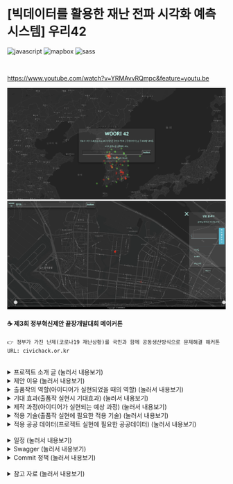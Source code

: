 # [빅데이터를 활용한 재난 전파 시각화 예측 시스템] 우리42
![javascript](https://img.shields.io/badge/Language-Javascript-Yellow?logo=javascript)
![mapbox](https://img.shields.io/badge/Map-Mapbox-blue?logo=Mapbox)
![sass](https://img.shields.io/badge/CSS-SCSS-pink?logo=sass)

<br>

https://www.youtube.com/watch?v=YRMAvvRQmpc&feature=youtu.be  

<img src="./img/WOORI42.png/">
<img src="./img/WOORI42_2.png/">

#### ☕ 제3회 정부혁신제안 끝장개발대회 메이커톤
```
👉 정부가 가진 난제(코로나19 재난상황)를 국민과 함께 공동생산방식으로 문제해결 해커톤
URL: civichack.or.kr
```

<br>

<details>
<summary>  프로젝트 소개 글 (눌러서 내용보기) </summary>
<div markdown="1">
<br>
저희 프로젝트는 코로나와 관련한 정부의 공공 데이터를 시각적으로 한 눈에 들여다보기 용이하도록 가공하였습니다.  국민들이 언제 어디서나 안심 병원, 선별진료소 등을 쉽게 찾아갈 수 있도록 도울 수 있으며, 정보를 조회하는 과정에서 확진 의심환자의 익명 데이터와 정부의 공공데이터를 함께 활용해 코로나 확진 의심 지역을 빠르게 예측할 수 있습니다.

코로나에 감염이 의심되는 환자가 저희 어플리케이션을 활용한다면 많은 정보를 기대할 수 있습니다.  첫째, 지난 수 일간의 동선을 손쉽게 지도에 입력하여, 정부에서 발표한 확진자와 동선이 겹치는 곳이 있는지 빠르게 확인할 수 있습니다. 둘째, 동선을 확인하는 과정을 기록해 데이터베이스에 익명으로 저장하여, 의심 환자가 급증하는 지역을 조기에 발견할 수 있습니다. 이를 통해 전염병의 확산을 예방하고, 피해 규모를 줄일 수 있습니다.

</div>
</details>

<details>
<summary>  제안 이유 (눌러서 내용보기) </summary>
<div markdown="1">
<br>

저희는 기존에 서비스되고 있는 코로나 관련 어플리케이션들을 분석한 결과, 다음과 같은 아쉬움이 존재한다는 것을 확인하였습니다. 

첫째, 다량의 정보를 대시보드 형태로 띄운 서비스의 경우, 사용자들의 정보 수용력이 떨어졌습니다. 아무리 많은 정보가 주어져도 정보를 빠르게 습득할 수 없다면, 이는 국가 전방위적 대응에 효율적으로 활용되기 어렵습니다.  공개 데이터들을 효과적으로 표현하는 것만으로도 신속한 대응을 기대할 수 있습니다. 더 나아가 가공된 데이터로 유의미한 경향성을 도출할 수 있다면, 국내의 부족한 대응 자원을 효율적으로 활용하는데 큰 도움이 될 것입니다.

둘째,  길 찾기와 지역 정보 전달에 최적화 된 국내 지도를 활용한 서비스의 경우, 정보를 효과적으로 전달하기 위한 시각화 도구가 부족했습니다. 저희는 이러한 문제점들을 해결하기 위해, 다양한 시각 효과를 개발자가 자유롭게 구현할 수 있는 오픈 소스 맵 'mapbox'를 활용하였습니다. 지도에 나타나는 데이터 또한 최상의 시각적 효과를 가지기위해 애니매이션으로 구현했습니다.

</div>
</details>

<details>
<summary>  출품작의 역할(아이디어가 실현되었을 때의 역할) (눌러서 내용보기) </summary>
<div markdown="1">
<br>
저희 어플리케이션의 사용을 통해 기대할 수 있는 역할은 다음과 같습니다.

첫째. 코로나 확진이 의심되는 환자에게 간단한 설문을 진행하고, 이를 활용해 상황에 적절한 대응 방안을 제시할 수 있습니다.
둘째. 최근 동선을 입력받고, 확진 환자의 동선과 일치하는지 혹은 유의해야 할 사건들이 주변에서 발생했는지를 알려줄 수 있습니다.  설문의 결과에 따라 가중치를 반영해 데이터베이스에 익명으로 저장합니다.
셋째. 정부 공식 발표 확진자의 동선과, 어플리케이션 사용자들의 이용 분석 결과를 합쳐 장소별 위험도를 평가히여 제공합니다. 
넷째. 사용자의 현재 위치에 따라 선별 진료소와 국민 안심 병원등의 위치를 정부 공개 데이터를 활용하여 제공합니다.

</div>
</details>

<details>
<summary>  기대 효과(출품작 실현시 기대효과) (눌러서 내용보기) </summary>
<div markdown="1">
<br>
저희 어플리케이션으로 축적된 데이터를 활용한다면

첫째. 설문 결과를 바탕으로 확진 확률이 높게 평가 된 사용자에게 효과적으로 대응 방안을 전달할 수 있습니다. 
둘째. 코로나 의심 환자들이 많은 것으로  평가되는 지역을 빠르게 파악하고 예방하여, 바이러스의 광범위한 확산을 방지할 수 있습니다.
셋째. 데이터가 쌓인 후 SNS 공유 기능과 데이터 신뢰도 평가 기능을 덧붙여 민관의 보다 적극적인 협력을 기대할 수 있습니다.

</div>
</details>

<details>
<summary>  제작 과정(아이디어가 실현되는 예상 과정) (눌러서 내용보기) </summary>
<div markdown="1">
<br>
<아이디어 구상>
 
- 코로나 뿐만 아니라 다양한 전염병에 두루 사용될 수 있는 범용적인 재난 대응 시스템을 만들기 위해 아이디어를 모았습니다. 그렇게 합의된 상황으로는 
 첫째. 집단의 힘을 이용해 실시간으로 데이터를 수집하자.
 둘째. 남녀노소 누구나 쉽게 접근할 수 있도록 플랫폼인 반응형 웹 어플리케이션을 만들기로 했습니다. 
 셋째. 이렇게 모은 데이터를 시각적으로 한눈에 나타낼 수 있도록 데이터를 지도 위에 표현하고 시간 순서에 따라 전염병의 확산 현황을 확인할 수 있게 타임라인을 만들기로 합의했습니다.

<오픈 데이터 조사>
- 회의를 통해 구상된 데이터 맵을 만들기 위해 어떤 데이터를 가공해 지도 위에 시각적으로 표현할지 고민했습니다. 그렇게 합의된 내용은
 첫째. 현재 가장 심각한 전염병인 코로나에 초점을 맞추자. 
 둘째. 코로나와 관련된 공공 데이터인 선별 진료소 현황, 국민안심병원 현황 등을 지도에 같이 표시하자.
 셋째. 코로나 기본 수칙 등 여러 부가정보를 함께 제공하자.

<기술>
- 오픈데이터 조사까지 마친 후 저희는 어떤 기술을 사용해 어플리케이션을 제작할지 논의 했습니다. 논의 결과 기존에 많이 활용되던 카카오나 네이버 지도는 데이터를 시각적으로 표현하는데 한계가 있다고 생각해 오픈 소스 맵인 "MapBox"를 기본으로 React를 사용해 제작하기로 했습니다. 이후 전처리를 통해 공공데이터 가공하고 가공한 데이터를 프로그래밍을 통해 클라이언트에 띄웠습니다. 그리고 동작 테스트 후 Github과 Heroku를 이용해 배포했습니다.


</div>
</details>

<details>
<summary>  적용 기술(출품작 실현에 필요한 적용 기술) (눌러서 내용보기) </summary>
<div markdown="1">
<br>
Heroku, React, Express, Mab Box, Google Map API, Swagger, SCSS
<br>

</div>
</details>

<details>
<summary> 적용 공공 데이터(프로젝트 실현에 필요한 공공데이터) (눌러서 내용보기) </summary>
<div markdown="1">
<br>
Open API
- 코로나 확진자 현황, 전국 선별진료소 현황, 국민 안심 병원 현황

</div>
</details>

<br>
<details>
<summary>  일정 (눌러서 내용보기) </summary>
<div markdown="1">

|  | 일시 | 행사|
|:--------|:--------:|:--------:|
| 7월 24일 | 15: 00 | 해커톤 웹페이지 오픈 |
|  | 15:00 ~ 16:00 | 온라인 등록 |
|  | 16:00 ~ 17:30 | 개회식 및 코로나 19와 공공데이터 토크 콘서트 |
| 7월 24일 ~ 7월 25일 | 17:30 ~ 13:00 | 정부 혁신 제안 온라인 해커톤 |
| 7월 25일 | 14:00 ~ 14:50 | 결과 제출 및 발표 |
|  | 14:50 ~ 15:00 | 마무리 및 폐획 |

</div>
</details>

<details>
<summary>  Swagger (눌러서 내용보기) </summary>
<div markdown="1">

https://app.swaggerhub.com/apis-docs/hochan222/WooRI42/1.0.0  

</div>
</details>

<details>
<summary>  Commit 정책 (눌러서 내용보기) </summary>
<div markdown="1">

🥇 **Commit Message 정책**을 정해봐요.

앞에 문구 종류: https://blog.ull.im/engineering/2019/03/10/logs-on-git.html
좋은 git 커밋 메시지를 작성하기 위한 8가지 약속: https://djkeh.github.io/articles/How-to-write-a-git-commit-message-kor/
Commit Message 바꾸기: http://tech.javacafe.io/2018/03/01/how-to-change-git-commit-message/

**<정책>**
1. 커밋은 다음과 같은 형식으로 지정한다.

[커밋 종류]: 파일명 / 내용 (Pull requests 번호 링크)

**- 커밋 종류**

**[FIX]**: 파일명 / 내용 (Pull requests 번호)
Description: **코드 버그 수정**

**[CREATE]**: 파일명 / 내용 (Pull requests 번호)
Description: **코드파일, 디렉토리 생성**

**[COMPLETE]**: 파일명 / 내용 (Pull requests 번호)
Description: **더이상 추가사항 없을시**

**[REMOVE]**: 파일명 / 내용 (Pull requests 번호)
Description: **불필요한 파일, 디렉토리 제거**

**[REFACTOR]**: 파일명 / 내용 (Pull requests 번호)
Description: **[FIX], 불필요한 주석 제거, 간소화**

</div>
</details>
<br>

<details>
<summary> 참고 자료 (눌러서 내용보기) </summary>
<div markdown="1">

홍보 채널

- http://www.innogov.go.kr/ucms/bbs/B0000001/view.do?nttId=4117&menuNo=300115&pageIndex=1  

- https://www.facebook.com/2020civichack/?ref=page_internal  

소개 영상
- https://www.youtube.com/watch?v=hgnj699VLHA  

Github
- https://github.com/innogovKOR?fbclid=IwAR0TY-rU7o2HgyXaqIzsNJQNigj60RbvdnbIP-Ckca73lNiGOtV3GL3w4Pc  

기획 과정
- https://hackmd.io/@L66Bg-CgS2208qXEJ7ECFA/ryhI-NTOL  

정책
- file:///Users/leehochan/Downloads/%EB%AC%B8%EC%9E%AC%EC%9D%B8%EC%A0%95%EB%B6%80%20%EC%A0%95%EB%B6%80%ED%98%81%EC%8B%A0%203%EC%A3%BC%EB%85%84%20%EC%84%B1%EA%B3%BC%EC%9E%90%EB%A3%8C%EC%A7%91.pdf  

아이디어 예시
- file:///Users/leehochan/Downloads/2019%20%EC%A0%95%EB%B6%80%ED%98%81%EC%8B%A0%20%EC%82%AC%EB%A1%80%EC%A7%91(%EC%9B%B9%EC%9A%A9%20%EC%A0%80%EC%9A%A9%EB%9F%89).pdf
위 파일에서 4번  

- file:///Users/leehochan/Downloads/2020%20%EC%A0%95%EB%B6%80%ED%98%81%EC%8B%A0%20%EC%A2%85%ED%95%A9%20%EC%B6%94%EC%A7%84%EA%B3%84%ED%9A%8D.pdf
위 파일에서 17p  

사례  
- https://now.k2base.re.kr/portal/trend/mainTrend/view.do?poliTrndId=TRND0000000000039185&menuNo=200043&pageUnit=10&pageIndex=1
</div>
</details>
